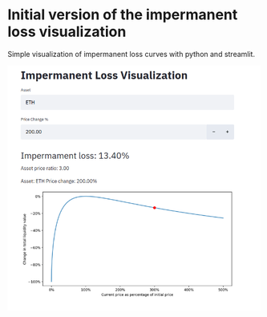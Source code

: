 # Initial version of the impermanent loss visualization

Simple visualization of impermanent loss curves with python and streamlit.

![alt text](images/app.png)